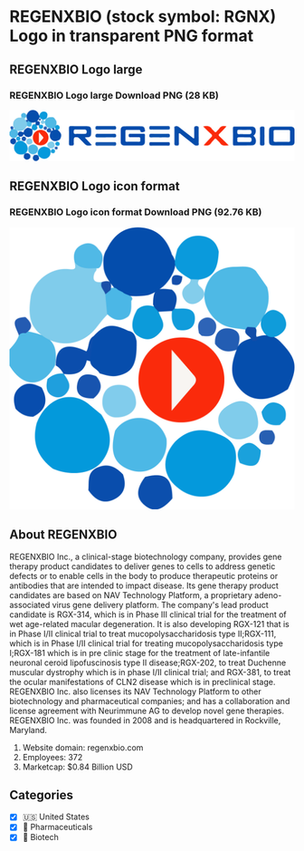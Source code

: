 # REGENXBIO (stock symbol: RGNX) Logo in transparent PNG format

## REGENXBIO Logo large

### REGENXBIO Logo large Download PNG (28 KB)

![REGENXBIO Logo large Download PNG (28 KB)](/img/orig/RGNX_BIG-4a4ef7a3.png)

## REGENXBIO Logo icon format

### REGENXBIO Logo icon format Download PNG (92.76 KB)

![REGENXBIO Logo icon format Download PNG (92.76 KB)](/img/orig/RGNX-0076f44c.png)

## About REGENXBIO

REGENXBIO Inc., a clinical-stage biotechnology company, provides gene therapy product candidates to deliver genes to cells to address genetic defects or to enable cells in the body to produce therapeutic proteins or antibodies that are intended to impact disease. Its gene therapy product candidates are based on NAV Technology Platform, a proprietary adeno-associated virus gene delivery platform. The company's lead product candidate is RGX-314, which is in Phase III clinical trial for the treatment of wet age-related macular degeneration. It is also developing RGX-121 that is in Phase I/II clinical trial to treat mucopolysaccharidosis type II;RGX-111, which is in Phase I/II clinical trial for treating mucopolysaccharidosis type I;RGX-181 which is in pre clinic stage for the treatment of late-infantile neuronal ceroid lipofuscinosis type II disease;RGX-202, to treat Duchenne muscular dystrophy which is in phase I/II clinical trial; and RGX-381, to treat the ocular manifestations of CLN2 disease which is in preclinical stage. REGENXBIO Inc. also licenses its NAV Technology Platform to other biotechnology and pharmaceutical companies; and has a collaboration and license agreement with Neurimmune AG to develop novel gene therapies. REGENXBIO Inc. was founded in 2008 and is headquartered in Rockville, Maryland.

1. Website domain: regenxbio.com
2. Employees: 372
3. Marketcap: $0.84 Billion USD


## Categories
- [x] 🇺🇸 United States
- [x] 💊 Pharmaceuticals
- [x] 🧬 Biotech
